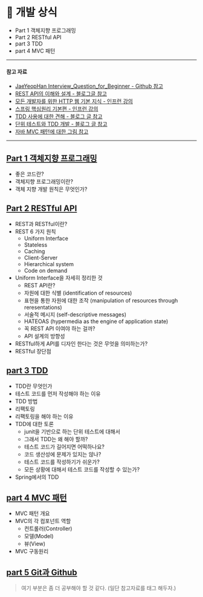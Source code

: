 # 📌 개발 상식
+ Part 1 객체지향 프로그래밍
+ Part 2 RESTful API
+ part 3 TDD
+ part 4 MVC 패턴

---
#### 참고 자료
+ [JaeYeopHan Interview_Question_for_Beginner - Github 참고](https://github.com/JaeYeopHan/Interview_Question_for_Beginner)
+ [REST API의 이해와 설계 - 블로그글 참고](https://bcho.tistory.com/953)
+ [모든 개발자를 위한 HTTP 웹 기본 지식 - 인프런 강의](https://www.inflearn.com/course/http-%EC%9B%B9-%EB%84%A4%ED%8A%B8%EC%9B%8C%ED%81%AC)
+ [스프링 핵심원리 기본편 - 인프런 강의](https://www.inflearn.com/course/%EC%8A%A4%ED%94%84%EB%A7%81-%ED%95%B5%EC%8B%AC-%EC%9B%90%EB%A6%AC-%EA%B8%B0%EB%B3%B8%ED%8E%B8#curriculum)
+ [TDD 사용에 대한 견해 - 블로그 글 참고](http://multifrontgarden.tistory.com/92)
+ [단위 테스트와 TDD 개발 - 블로그 글 참고](https://mangkyu.tistory.com/182)
+ [자바 MVC 패턴에 대한 그림 참고](https://dinfree.com/lecture/backend/javaweb_3.1.html)
---



## [Part 1 객체지향 프로그래밍](https://github.com/Kim-Gyuri/studying_programming_archive/blob/main/%EB%A9%B4%EC%A0%91/part%20%EC%A0%95%EB%A6%AC/%EA%B0%9C%EB%B0%9C%EC%83%81%EC%8B%9D/%EA%B0%9D%EC%B2%B4%EC%A7%80%ED%96%A5%20%ED%94%84%EB%A1%9C%EA%B7%B8%EB%9E%98%EB%B0%8D.md)
+ 좋은 코드란?
+ 객체지향 프로그래밍이란?
+ 객체 지향 개발 원칙은 무엇인가?


## [Part 2 RESTful API](https://github.com/Kim-Gyuri/studying_programming_archive/blob/main/%EB%A9%B4%EC%A0%91/part%20%EC%A0%95%EB%A6%AC/%EA%B0%9C%EB%B0%9C%EC%83%81%EC%8B%9D/RESTful%20API.md) 
+ REST과 RESTful이란?
+ REST 6 가지 원칙
  + Uniform Interface
  + Stateless
  + Caching
  + Client-Server
  + Hierarchical system
  + Code on demand
+ Uniform Interface을 자세히 정리한 것
  + REST API란?
  + 자원에 대한 식별 (identification of resources)
  + 표현을 통한 자원에 대한 조작 (manipulation of resources through reresentations)
  + 서술적 메시지 (self-descriptive messages)
  + HATEOAS (hypermedia as the engine of application state)
  + 꼭 REST API 이여야 하는 걸까?
  + API 설계의 방향성
+ RESTful하게 API를 디자인 한다는 것은 무엇을 의미하는가?
+ RESTful 장단점


## [part 3 TDD](https://github.com/Kim-Gyuri/studying_programming_archive/blob/main/%EB%A9%B4%EC%A0%91/part%20%EC%A0%95%EB%A6%AC/%EA%B0%9C%EB%B0%9C%EC%83%81%EC%8B%9D/TDD.md)
+ TDD란 무엇인가
+ 테스트 코드를 먼저 작성해야 하는 이유
+ TDD 방법
+ 리팩토링
+ 리팩토링을 해야 하는 이유
+ TDD에 대한 토론
  +  junit을 기반으로 하는 단위 테스트에 대해서 
  +  그래서 TDD는 왜 해야 할까?
  +  테스트 코드가 길어지면 어떡하나요?
  +  코드 생산성에 문제가 있지는 않나?
  +  테스트 코드를 작성하기가 쉬운가?
  +  모든 상황에 대해서 테스트 코드를 작성할 수 있는가?
+ Spring에서의 TDD

## [part 4 MVC 패턴](https://github.com/Kim-Gyuri/studying_programming_archive/blob/main/%EB%A9%B4%EC%A0%91/part%20%EC%A0%95%EB%A6%AC/%EA%B0%9C%EB%B0%9C%EC%83%81%EC%8B%9D/MVC%20%ED%8C%A8%ED%84%B4.md)
+ MVC 패턴 개요
+ MVC의 각 컴포넌트 역할
  + 컨트롤러(Controller)
  + 모델(Model)
  + 뷰(View)
+ MVC 구동원리

## [part 5 Git과 Github](https://github.com/JaeYeopHan/Interview_Question_for_Beginner/tree/master/Development_common_sense#git-%EA%B3%BC-github-%EC%97%90-%EB%8C%80%ED%95%B4%EC%84%9C)
> 여기 부분은 좀 더 공부해야 할 것 같다. (일단 참고자료를 태그 해두자.)

